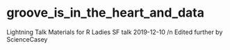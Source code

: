 # groove_is_in_the_heart_and_data
Lightning Talk Materials for R Ladies SF talk 2019-12-10 /n
Edited further by ScienceCasey

